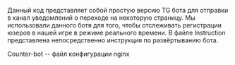 Данный код представляет собой простую версию TG бота для отправки в канал уведомлений о переходе на некоторую страницу. Мы использовали данного ботя для того, чтобы отслеживать регистрации юзеров в нашей игре в режиме реального времени. 
В файле Instruction представлена непосредственно инструкция по развёртыванию бота.

Counter-bot -- файл конфигурации nginx

